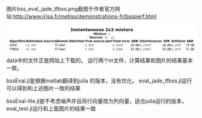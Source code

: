﻿图片bss_eval_jade_tfbss.png截图于作者官方网站:http://www.irisa.fr/metiss/demonstrations-fr/bssperf.html
![fig](bss_eval_jade_tfbss.png)
data中的文件正是网站上下载的。
运行两个m文件，计算结果和图片的结果基本一致。

bssEval.jl是根据matlab翻译到julia 的版本，没有优化。
eval_jade_tfbss.jl运行可以得到和上述图片一致的结果

bssEval-lite.jl是不考虑噪声并且将行向量改为列向量，适合julia运行的版本。
eval_test.jl运行和上面图片的结果一致